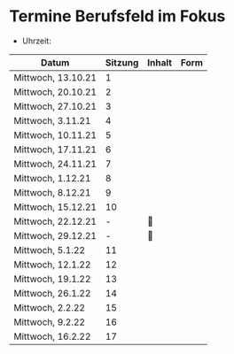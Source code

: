 # Termine Berufsfeld im Fokus

- Uhrzeit:

| Datum | Sitzung | Inhalt | Form |
| ----- | ------- | ------ | ---- |
| Mittwoch, 13.10.21 | 1
| Mittwoch, 20.10.21 | 2
| Mittwoch, 27.10.21 | 3
| Mittwoch, 3.11.21 | 4
| Mittwoch, 10.11.21 | 5
| Mittwoch, 17.11.21 | 6
| Mittwoch, 24.11.21 | 7
| Mittwoch, 1.12.21 | 8
| Mittwoch, 8.12.21 | 9
| Mittwoch, 15.12.21 | 10
| Mittwoch, 22.12.21 | - | 🎅
| Mittwoch, 29.12.21 | - | 🎄
| Mittwoch, 5.1.22 | 11
| Mittwoch, 12.1.22 | 12
| Mittwoch, 19.1.22 | 13
| Mittwoch, 26.1.22 | 14
| Mittwoch, 2.2.22 | 15
| Mittwoch, 9.2.22 | 16
| Mittwoch, 16.2.22 | 17
